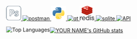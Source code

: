 <!-- Texnologiyalar -->
<p align="left">
  <a href="https://www.adobe.com/products/photoshop.html" target="_blank" rel="noreferrer">
    <img src="https://raw.githubusercontent.com/devicons/devicon/master/icons/photoshop/photoshop-line.svg" alt="photoshop" width="40" height="40"/>
  </a>
  <a href="https://postman.com" target="_blank" rel="noreferrer">
    <img src="https://www.vectorlogo.zone/logos/getpostman/getpostman-icon.svg" alt="postman" width="40" height="40"/>
  </a>
  <a href="https://www.python.org" target="_blank" rel="noreferrer">
    <img src="https://raw.githubusercontent.com/devicons/devicon/master/icons/python/python-original.svg" alt="python" width="40" height="40"/>
  </a>
  <a href="https://www.qt.io/" target="_blank" rel="noreferrer">
    <img src="https://upload.wikimedia.org/wikipedia/commons/0/0b/Qt_logo_2016.svg" alt="qt" width="40" height="40"/>
  </a>
  <a href="https://redis.io" target="_blank" rel="noreferrer">
    <img src="https://raw.githubusercontent.com/devicons/devicon/master/icons/redis/redis-original-wordmark.svg" alt="redis" width="40" height="40"/>
  </a>
  <a href="https://www.sqlite.org/" target="_blank" rel="noreferrer">
    <img src="https://www.vectorlogo.zone/logos/sqlite/sqlite-icon.svg" alt="sqlite" width="40" height="40"/>
  </a>
  <a href="https://en.wikipedia.org/wiki/API" target="_blank" rel="noreferrer">
    <img src="https://cdn-icons-png.flaticon.com/128/3094/3094453.png" alt="API" width="40" height="40"/>
  </a>
</p>

<!-- GitHub Stats -->
<p>
  <a href="https://github.com/YOUR_GITHUB_USERNAME">
    <img align="center" src="https://github-readme-stats.vercel.app/api?username=YOUR_GITHUB_USERNAME&show_icons=true&theme=radical" alt="YOUR NAME's GitHub stats" style="width: 50%;">
  </a>
  <a href="https://github.com/YOUR_GITHUB_USERNAME">
    <img align="left" src="https://github-readme-stats.vercel.app/api/top-langs/?username=YOUR_GITHUB_USERNAME&layout=compact&theme=radical" alt="Top Languages">
  </a>
</p>
